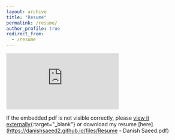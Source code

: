 ```yaml
---
layout: archive
title: "Resume"
permalink: /resume/
author_profile: true
redirect_from:
  - /resume
---
```

<script type='text/javascript' src='http://ajax.googleapis.com/ajax/libs/jquery/1.3.2/jquery.min.js?ver=1.3.2'></script>
<script type='text/javascript'>
    $(function(){
        var iFrames = $('iframe');
    	function iResize() {
    		for (var i = 0, j = iFrames.length; i < j; i++) {
    		  iFrames[i].style.height = iFrames[i].contentWindow.document.body.offsetHeight + 'px';}
    	    }  
        	if ($.browser.safari || $.browser.opera) {
        	   iFrames.load(function(){
        	       setTimeout(iResize, 0);
               });  
        	   for (var i = 0, j = iFrames.length; i < j; i++) {
        			var iSource = iFrames[i].src;
        			iFrames[i].src = '';
        			iFrames[i].src = iSource;
               }     
        	} else {
        	   iFrames.load(function() {
        	       this.style.height = this.contentWindow.document.body.offsetHeight + 'px';
        	   });
        	}
        });
</script>

<iframe src="https://danishsaeed2.github.io/files/Resume - Danish Saeed.pdf#toolbar=0" class="iframe" scrolling="no" frameborder="0"></iframe>

If the embedded pdf is not visible correctly, please [view it externally](https://resume.creddle.io/resume/7igwsegsk9o){:target="_blank"} or download my resume [here](https://danishsaeed2.github.io/files/Resume - Danish Saeed.pdf)
